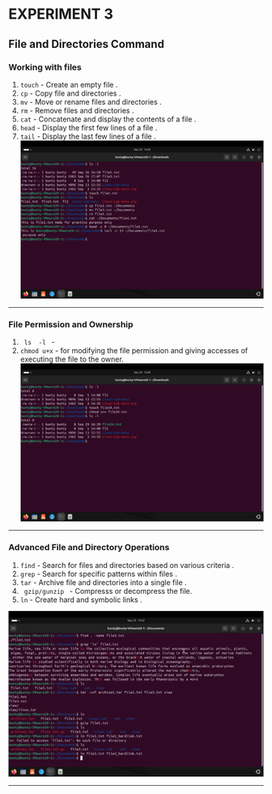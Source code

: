 # EXPERIMENT 3
## File and Directories Command
### Working with files

1. ` touch ` - Create an empty file .
2. ` cp ` - Copy file and directories .
3. ` mv ` - Move or rename files and directories .
4. ` rm ` - Remove files and directories .
5. ` cat ` - Concatenate and display the contents of a file .
6. ` head ` - Display the first few lines of a file .
7. ` tail ` - Display the last few lines of a file .
![output](outputs/22.png)

----------

### File Permission and Ownership 
1. `  ls  -l  ` - 
2. ` chmod u+x ` - for modifying the file permission and giving accesses of executing the file to the owner.
![output](outputs/23.png)

-----------

### Advanced File and Directory Operations 

1. ` find ` - Search for files and directories based on various criteria .
2. ` grep ` - Search for specific patterns within files .
3. ` tar ` - Archive file and directories into a single file . 
4. `  gzip/gunzip  ` - Compresss or decompress the file. 
5. ` ln ` - Create hard and symbolic links .

![output](outputs/24.png)

--------------


